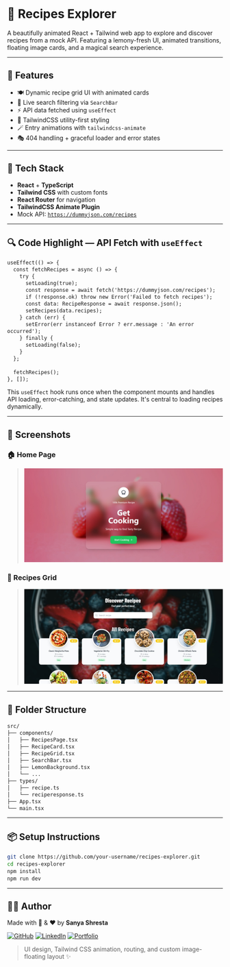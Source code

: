 # 🍋 Recipes Explorer

A beautifully animated React + Tailwind web app to explore and discover recipes from a mock API. Featuring a lemony-fresh UI, animated transitions, floating image cards, and a magical search experience.

---

## 🚀 Features

- 🍽️ Dynamic recipe grid UI with animated cards
- 🔎 Live search filtering via `SearchBar`
- ⚡ API data fetched using `useEffect`
- 💅 TailwindCSS utility-first styling
- 🪄 Entry animations with `tailwindcss-animate`
- 🎭 404 handling + graceful loader and error states

---

## 🧠 Tech Stack

- **React** + **TypeScript**
- **Tailwind CSS** with custom fonts
- **React Router** for navigation
- **TailwindCSS Animate Plugin**
- Mock API: [`https://dummyjson.com/recipes`](https://dummyjson.com/recipes)

---

## 🔍 Code Highlight — API Fetch with `useEffect`

```tsx
useEffect(() => {
  const fetchRecipes = async () => {
    try {
      setLoading(true);
      const response = await fetch('https://dummyjson.com/recipes');
      if (!response.ok) throw new Error('Failed to fetch recipes');
      const data: RecipeResponse = await response.json();
      setRecipes(data.recipes);
    } catch (err) {
      setError(err instanceof Error ? err.message : 'An error occurred');
    } finally {
      setLoading(false);
    }
  };

  fetchRecipes();
}, []);
```

This `useEffect` hook runs once when the component mounts and handles API loading, error-catching, and state updates. It's central to loading recipes dynamically.

---

## 📸 Screenshots

### 🏠 Home Page
> ![Home Screenshot](public/ss1.jpg)


### 🍲 Recipes Grid
> ![Recipes Grid Screenshot](public/ss2.jpg)


---

## 📁 Folder Structure

```
src/
├── components/
│   ├── RecipesPage.tsx
│   ├── RecipeCard.tsx
│   ├── RecipeGrid.tsx
│   ├── SearchBar.tsx
│   ├── LemonBackground.tsx
│   └── ...
├── types/
│   ├── recipe.ts
│   └── reciperesponse.ts
├── App.tsx
└── main.tsx
```

---

## 📦 Setup Instructions

```bash
git clone https://github.com/your-username/recipes-explorer.git
cd recipes-explorer
npm install
npm run dev
```

---

## 🧑‍💻 Author

Made with 🍋 & ❤️ by **Sanya Shresta**

[![GitHub](https://img.shields.io/badge/GitHub-SanyaShresta25-black?style=flat&logo=github)](https://github.com/SanyaShresta25)
[![LinkedIn](https://img.shields.io/badge/LinkedIn-Profile-blue?style=flat&logo=linkedin)](https://www.linkedin.com/in/sanya-shresta-jathanna)
[![Portfolio](https://img.shields.io/badge/Portfolio-Website-purple)](https://sanyashresta.netlify.app/)

> UI design, Tailwind CSS animation, routing, and custom image-floating layout ✨
